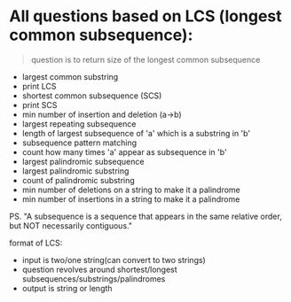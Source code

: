 # All questions based on LCS (longest common subsequence):

> question is to return size of the longest common subsequence

- largest common substring
- print LCS
- shortest common subsequence (SCS)
- print SCS
- min number of insertion and deletion (a->b)
- largest repeating subsequence
- length of largest subsequence of 'a' which is a substring in 'b'
- subsequence pattern matching
- count how many times 'a' appear as subsequence in 'b'
- largest palindromic subsequence
- largest palindromic substring
- count of palindromic substring
- min number of deletions on a string to make it a palindrome
- min number of insertions in a string to make it a palindrome

PS. "A subsequence is a sequence that appears in the same relative order, but NOT necessarily contiguous."

format of LCS:
- input  is two/one string(can convert to two strings)
- question revolves around shortest/longest subsequences/substrings/palindromes
- output is string or length

